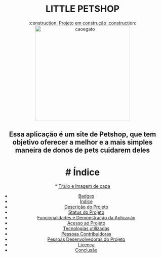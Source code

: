 <h1 align="center"> LITTLE PETSHOP </h1>
<center><p1>:construction: Projeto em construção :construction:</p1></center>



<div align="center">
    <img width= 300px title="caoegato" src="https://github.com/Victor-Matoso/littlepetshop/assets/126249122/7471f9ea-c9d0-42c2-8f64-20b80f5c1c95"/>
<div>


<h2> Essa aplicação é um site de Petshop, que tem objetivo oferecer a melhor e a mais simples maneira de donos de pets cuidarem deles </h2>


<h1># Índice </h1>

<p1>* [Título e Imagem de capa](#Título-e-Imagem-de-capa)
* [Badges](#badges)
* [Índice](#índice)
* [Descrição do Projeto](#descrição-do-projeto)
* [Status do Projeto](#status-do-Projeto)
* [Funcionalidades e Demonstração da Aplicação](#funcionalidades-e-demonstração-da-aplicação)
* [Acesso ao Projeto](#acesso-ao-projeto)
* [Tecnologias utilizadas](#tecnologias-utilizadas)
* [Pessoas Contribuidoras](#pessoas-contribuidoras)
* [Pessoas Desenvolvedoras do Projeto](#pessoas-desenvolvedoras)
* [Licença](#licença)
* [Conclusão](#conclusão)</p1>
